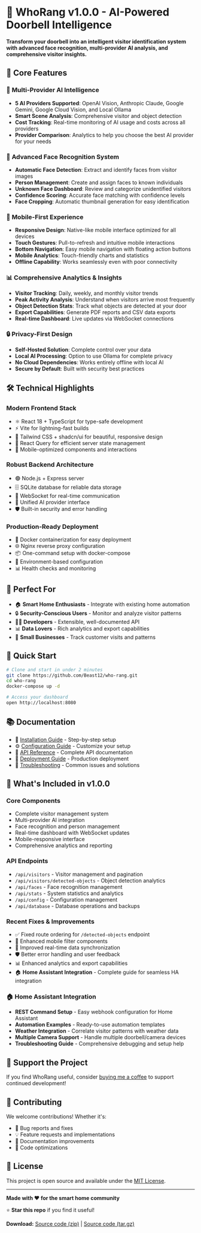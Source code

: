 # 🎉 WhoRang v1.0.0 - AI-Powered Doorbell Intelligence

**Transform your doorbell into an intelligent visitor identification system with advanced face recognition, multi-provider AI analysis, and comprehensive visitor insights.**

## 🚀 Core Features

### 🧠 **Multi-Provider AI Intelligence**
- **5 AI Providers Supported**: OpenAI Vision, Anthropic Claude, Google Gemini, Google Cloud Vision, and Local Ollama
- **Smart Scene Analysis**: Comprehensive visitor and object detection
- **Cost Tracking**: Real-time monitoring of AI usage and costs across all providers
- **Provider Comparison**: Analytics to help you choose the best AI provider for your needs

### 👤 **Advanced Face Recognition System**
- **Automatic Face Detection**: Extract and identify faces from visitor images
- **Person Management**: Create and assign faces to known individuals
- **Unknown Face Dashboard**: Review and categorize unidentified visitors
- **Confidence Scoring**: Accurate face matching with confidence levels
- **Face Cropping**: Automatic thumbnail generation for easy identification

### 📱 **Mobile-First Experience**
- **Responsive Design**: Native-like mobile interface optimized for all devices
- **Touch Gestures**: Pull-to-refresh and intuitive mobile interactions
- **Bottom Navigation**: Easy mobile navigation with floating action buttons
- **Mobile Analytics**: Touch-friendly charts and statistics
- **Offline Capability**: Works seamlessly even with poor connectivity

### 📊 **Comprehensive Analytics & Insights**
- **Visitor Tracking**: Daily, weekly, and monthly visitor trends
- **Peak Activity Analysis**: Understand when visitors arrive most frequently
- **Object Detection Stats**: Track what objects are detected at your door
- **Export Capabilities**: Generate PDF reports and CSV data exports
- **Real-time Dashboard**: Live updates via WebSocket connections

### 🔒 **Privacy-First Design**
- **Self-Hosted Solution**: Complete control over your data
- **Local AI Processing**: Option to use Ollama for complete privacy
- **No Cloud Dependencies**: Works entirely offline with local AI
- **Secure by Default**: Built with security best practices

## 🛠️ **Technical Highlights**

### **Modern Frontend Stack**
- ⚛️ React 18 + TypeScript for type-safe development
- ⚡ Vite for lightning-fast builds
- 🎨 Tailwind CSS + shadcn/ui for beautiful, responsive design
- 🔄 React Query for efficient server state management
- 📱 Mobile-optimized components and interactions

### **Robust Backend Architecture**
- 🟢 Node.js + Express server
- 🗄️ SQLite database for reliable data storage
- 🔌 WebSocket for real-time communication
- 🤖 Unified AI provider interface
- 🛡️ Built-in security and error handling

### **Production-Ready Deployment**
- 🐳 Docker containerization for easy deployment
- 🌐 Nginx reverse proxy configuration
- 📦 One-command setup with docker-compose
- 🔧 Environment-based configuration
- 📊 Health checks and monitoring

## 🎯 **Perfect For**

- 🏠 **Smart Home Enthusiasts** - Integrate with existing home automation
- 🔒 **Security-Conscious Users** - Monitor and analyze visitor patterns
- 👨‍💻 **Developers** - Extensible, well-documented API
- 📊 **Data Lovers** - Rich analytics and export capabilities
- 🏢 **Small Businesses** - Track customer visits and patterns

## 🚀 **Quick Start**

```bash
# Clone and start in under 2 minutes
git clone https://github.com/Beast12/who-rang.git
cd who-rang
docker-compose up -d

# Access your dashboard
open http://localhost:8080
```

## 📚 **Documentation**

- 📖 [Installation Guide](INSTALLATION.md) - Step-by-step setup
- ⚙️ [Configuration Guide](CONFIGURATION.md) - Customize your setup  
- 🔌 [API Reference](API.md) - Complete API documentation
- 🚀 [Deployment Guide](DEPLOY.md) - Production deployment
- 🔧 [Troubleshooting](TROUBLESHOOTING.md) - Common issues and solutions

## 🔧 **What's Included in v1.0.0**

### **Core Components**
- Complete visitor management system
- Multi-provider AI integration
- Face recognition and person management
- Real-time dashboard with WebSocket updates
- Mobile-responsive interface
- Comprehensive analytics and reporting

### **API Endpoints**
- `/api/visitors` - Visitor management and pagination
- `/api/visitors/detected-objects` - Object detection analytics
- `/api/faces` - Face recognition management
- `/api/stats` - System statistics and analytics
- `/api/config` - Configuration management
- `/api/database` - Database operations and backups

### **Recent Fixes & Improvements**
- ✅ Fixed route ordering for `/detected-objects` endpoint
- 📱 Enhanced mobile filter components
- 🔄 Improved real-time data synchronization
- 🛡️ Better error handling and user feedback
- 📊 Enhanced analytics and export capabilities
- 🏠 **Home Assistant Integration** - Complete guide for seamless HA integration

### **🏠 Home Assistant Integration**
- **REST Command Setup** - Easy webhook configuration for Home Assistant
- **Automation Examples** - Ready-to-use automation templates
- **Weather Integration** - Correlate visitor patterns with weather data
- **Multiple Camera Support** - Handle multiple doorbell/camera devices
- **Troubleshooting Guide** - Comprehensive debugging and setup help

## 💖 **Support the Project**

If you find WhoRang useful, consider [buying me a coffee](https://www.buymeacoffee.com/koen1203) to support continued development!

## 🤝 **Contributing**

We welcome contributions! Whether it's:
- 🐛 Bug reports and fixes
- 💡 Feature requests and implementations
- 📖 Documentation improvements
- 🔧 Code optimizations

## 📄 **License**

This project is open source and available under the [MIT License](LICENSE).

---

**Made with ❤️ for the smart home community**

⭐ **Star this repo** if you find it useful!

**Download:** [Source code (zip)](https://github.com/Beast12/who-rang/archive/refs/tags/v1.0.0.zip) | [Source code (tar.gz)](https://github.com/Beast12/who-rang/archive/refs/tags/v1.0.0.tar.gz)
